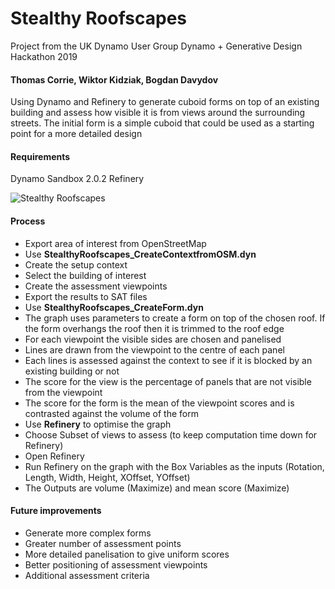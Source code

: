 # Stealthy Roofscapes
Project from the UK Dynamo User Group Dynamo + Generative Design Hackathon 2019

#### Thomas Corrie, Wiktor Kidziak, Bogdan Davydov

Using Dynamo and Refinery to generate cuboid forms on top of an existing building and assess how visible it is from views around the surrounding streets. The initial form is a simple cuboid that could be used as a starting point for a more detailed design

#### Requirements
Dynamo Sandbox 2.0.2
Refinery

![Stealthy Roofscapes](https://github.com/thomascorrie/StealthyRoofscapes/blob/master/images/cover.PNG)

#### Process
* Export area of interest from OpenStreetMap
* Use **StealthyRoofscapes_CreateContextfromOSM.dyn** 
* Create the setup context
* Select the building of interest
* Create the assessment viewpoints
* Export the results to SAT files
* Use **StealthyRoofscapes_CreateForm.dyn**
* The graph uses parameters to create a form on top of the chosen roof. If the form overhangs the roof then it is trimmed to the roof edge
* For each viewpoint the visible sides are chosen and panelised
* Lines are drawn from the viewpoint to the centre of each panel
* Each lines is assessed against the context to see if it is blocked by an existing building or not
* The score for the view is the percentage of panels that are not visible from the viewpoint
* The score for the form is the mean of the viewpoint scores and is contrasted against the volume of the form
* Use **Refinery** to optimise the graph
* Choose Subset of views to assess (to keep computation time down for Refinery)
* Open Refinery
* Run Refinery on the graph with the Box Variables as the inputs (Rotation, Length, Width, Height, XOffset, YOffset)
* The Outputs are volume (Maximize) and mean score (Maximize)

#### Future improvements
* Generate more complex forms
* Greater number of assessment points
* More detailed panelisation to give uniform scores
* Better positioning of assessment viewpoints
* Additional assessment criteria
